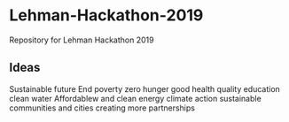 # Lehman-Hackathon-2019
Repository for Lehman Hackathon 2019
## Ideas
Sustainable future
End poverty
zero hunger
good health
quality education
clean water
Affordablew and clean energy
climate action
sustainable communities and cities
creating more partnerships
